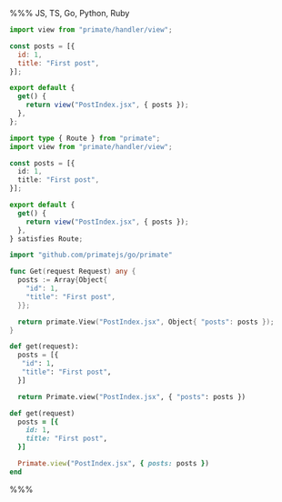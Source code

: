 %%% JS, TS, Go, Python, Ruby

```js caption=routes/index.js
import view from "primate/handler/view";

const posts = [{
  id: 1,
  title: "First post",
}];

export default {
  get() {
    return view("PostIndex.jsx", { posts });
  },
};
```

```ts caption=routes/index.ts
import type { Route } from "primate";
import view from "primate/handler/view";

const posts = [{
  id: 1,
  title: "First post",
}];

export default {
  get() {
    return view("PostIndex.jsx", { posts });
  },
} satisfies Route;
```

```go caption=routes/index.go
import "github.com/primatejs/go/primate"

func Get(request Request) any {
  posts := Array{Object{
    "id": 1,
    "title": "First post",
  }};

  return primate.View("PostIndex.jsx", Object{ "posts": posts });
}
```

```py caption=routes/index.py
def get(request):
  posts = [{
   "id": 1,
   "title": "First post",
  }]

  return Primate.view("PostIndex.jsx", { "posts": posts })
```

```rb caption=routes/index.rb
def get(request)
  posts = [{
    id: 1,
    title: "First post",
  }]

  Primate.view("PostIndex.jsx", { posts: posts })
end
```

%%%
